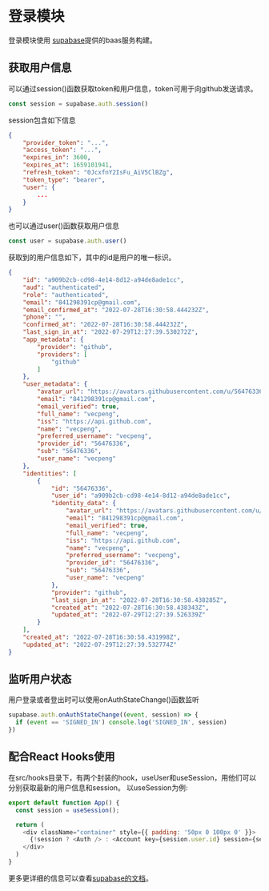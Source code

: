 # 登录模块
登录模块使用 [supabase](https://supabase.com)提供的baas服务构建。
## 获取用户信息
可以通过session()函数获取token和用户信息，token可用于向github发送请求。
```js
const session = supabase.auth.session()

```
session包含如下信息
```json
{
    "provider_token": "...",
    "access_token": "...",
    "expires_in": 3600,
    "expires_at": 1659101941,
    "refresh_token": "0JcxfnY2IsFu_AiV5ClBZg",
    "token_type": "bearer",
    "user": {
        ...
    }
}
```
也可以通过user()函数获取用户信息
```js
const user = supabase.auth.user()
```
获取到的用户信息如下，其中的id是用户的唯一标识。
```json
{
    "id": "a909b2cb-cd98-4e14-8d12-a94de8ade1cc",
    "aud": "authenticated",
    "role": "authenticated",
    "email": "841298391cp@gmail.com",
    "email_confirmed_at": "2022-07-28T16:30:58.444232Z",
    "phone": "",
    "confirmed_at": "2022-07-28T16:30:58.444232Z",
    "last_sign_in_at": "2022-07-29T12:27:39.530272Z",
    "app_metadata": {
        "provider": "github",
        "providers": [
            "github"
        ]
    },
    "user_metadata": {
        "avatar_url": "https://avatars.githubusercontent.com/u/56476336?v=4",
        "email": "841298391cp@gmail.com",
        "email_verified": true,
        "full_name": "vecpeng",
        "iss": "https://api.github.com",
        "name": "vecpeng",
        "preferred_username": "vecpeng",
        "provider_id": "56476336",
        "sub": "56476336",
        "user_name": "vecpeng"
    },
    "identities": [
        {
            "id": "56476336",
            "user_id": "a909b2cb-cd98-4e14-8d12-a94de8ade1cc",
            "identity_data": {
                "avatar_url": "https://avatars.githubusercontent.com/u/56476336?v=4",
                "email": "841298391cp@gmail.com",
                "email_verified": true,
                "full_name": "vecpeng",
                "iss": "https://api.github.com",
                "name": "vecpeng",
                "preferred_username": "vecpeng",
                "provider_id": "56476336",
                "sub": "56476336",
                "user_name": "vecpeng"
            },
            "provider": "github",
            "last_sign_in_at": "2022-07-28T16:30:58.438285Z",
            "created_at": "2022-07-28T16:30:58.438343Z",
            "updated_at": "2022-07-29T12:27:39.526339Z"
        }
    ],
    "created_at": "2022-07-28T16:30:58.431998Z",
    "updated_at": "2022-07-29T12:27:39.532774Z"
}
```
## 监听用户状态
用户登录或者登出时可以使用onAuthStateChange()函数监听
```js
supabase.auth.onAuthStateChange((event, session) => {
  if (event == 'SIGNED_IN') console.log('SIGNED_IN', session)
})
```
## 配合React Hooks使用
在src/hooks目录下，有两个封装的hook，useUser和useSession，用他们可以分别获取最新的用户信息和session。
以useSession为例:
```js
export default function App() {
  const session = useSession();

  return (
    <div className="container" style={{ padding: '50px 0 100px 0' }}>
      {!session ? <Auth /> : <Account key={session.user.id} session={session} />}
    </div>
  )
}
```
更多更详细的信息可以查看[supabase的文档](https://supabase.com/docs)。